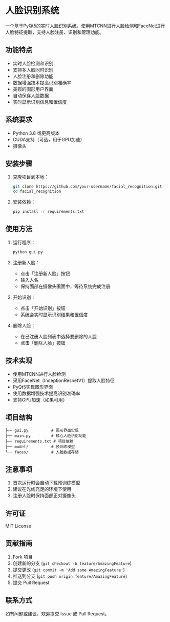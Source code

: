 # 人脸识别系统

一个基于PyQt5的实时人脸识别系统，使用MTCNN进行人脸检测和FaceNet进行人脸特征提取，支持人脸注册、识别和管理功能。

## 功能特点

- 实时人脸检测和识别
- 支持多人脸同时识别
- 人脸注册和删除功能
- 数据增强技术提高识别准确率
- 美观的图形用户界面
- 自动保存人脸数据
- 实时显示识别信息和置信度

## 系统要求

- Python 3.8 或更高版本
- CUDA支持（可选，用于GPU加速）
- 摄像头

## 安装步骤

1. 克隆项目到本地：
   ```bash
   git clone https://github.com/your-username/facial_recognition.git
   cd facial_recognition
   ```

2. 安装依赖：
   ```bash
   pip install -r requirements.txt
   ```

## 使用方法

1. 运行程序：
   ```bash
   python gui.py
   ```

2. 注册新人脸：
   - 点击「注册新人脸」按钮
   - 输入人名
   - 保持面部在摄像头画面中，等待系统完成注册

3. 开始识别：
   - 点击「开始识别」按钮
   - 系统会实时显示识别结果和置信度

4. 删除人脸：
   - 在已注册人脸列表中选择要删除的人脸
   - 点击「删除人脸」按钮

## 技术实现

- 使用MTCNN进行人脸检测
- 采用FaceNet（InceptionResnetV1）提取人脸特征
- PyQt5实现图形界面
- 使用数据增强技术提高识别准确率
- 支持GPU加速（如果可用）

## 项目结构

```
├── gui.py          # 图形界面实现
├── main.py         # 核心人脸识别功能
├── requirements.txt # 项目依赖
├── model/          # 预训练模型
└── faces/          # 人脸数据存储
```

## 注意事项

1. 首次运行时会自动下载预训练模型
2. 建议在光线充足的环境下使用
3. 注册人脸时保持面部正对摄像头

## 许可证

MIT License

## 贡献指南

1. Fork 项目
2. 创建新的分支 (`git checkout -b feature/AmazingFeature`)
3. 提交更改 (`git commit -m 'Add some AmazingFeature'`)
4. 推送到分支 (`git push origin feature/AmazingFeature`)
5. 提交 Pull Request

## 联系方式

如有问题或建议，欢迎提交 Issue 或 Pull Request。